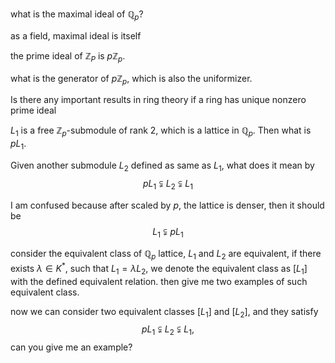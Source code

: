 what is the maximal ideal of $\mathbb{Q}_{p}$?

as a field, maximal ideal is itself

the prime ideal of $\mathbb{Z}_{P}$ is $p\mathbb{Z}_{p}$.

what is the generator of $p\mathbb{Z}_{p}$, which is also the uniformizer.

Is there any important results in ring theory if a ring has unique nonzero prime ideal

$L_{1}$ is a free $\mathbb{Z}_{p}$-submodule of rank 2, which is a lattice in $\mathbb{Q}_{p}$. Then what is $pL_{1}$.

Given another submodule $L_{2}$ defined as same as $L_{1}$, what does it mean by $$
pL_{1}\subsetneqq L_{2} \subsetneqq L_{1}
$$

I am confused because after scaled by $p$, the lattice is denser, then it should be $$
L_{1} \subsetneqq pL_{1}
$$

consider the equivalent class of $\mathbb{Q}_{p}$ lattice, $L_{1}$ and $L_{2}$ are equivalent, if there exists $\lambda \in K^{*}$, such that  $L_{1}=\lambda L_{2}$, we denote the equivalent class as $[L_{1}]$ with the defined equivalent relation. then give me two examples of such equivalent class. 


now we can consider two equivalent classes $[L_{1}]$ and $[L_{2}]$, and they satisfy $$
pL_{1}\subsetneqq L_{2} \subsetneqq L_{1},
$$
can you give me an example?